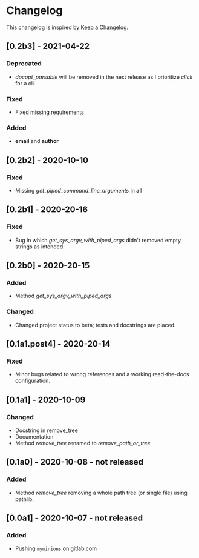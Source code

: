 # Changelog
This changelog is inspired by [Keep a Changelog](https://keepachangelog.com/en/1.0.0/).

## [0.2b3] - 2021-04-22 
### Deprecated
- *docopt_parsable* will be removed in the next release
  as I prioritize *click* for a cli.
  
### Fixed
- Fixed missing requirements

### Added
- __email__ and __author__

## [0.2b2] - 2020-10-10 
### Fixed
- Missing *get_piped_command_line_arguments* in __all__

## [0.2b1] - 2020-20-16
### Fixed
- Bug in which *get_sys_argv_with_piped_args* didn't removed empty 
  strings as intended.

## [0.2b0] - 2020-20-15
### Added
- Method *get_sys_argv_with_piped_args*

### Changed
- Changed project status to beta; tests and docstrings are placed.

## [0.1a1.post4] - 2020-20-14
### Fixed
- Minor bugs related to wrong references and a working read-the-docs 
  configuration.

## [0.1a1] - 2020-10-09
### Changed
- Docstring in remove_tree
- Documentation
- Method *remove_tree* renamed to *remove_path_or_tree*

## [0.1a0] - 2020-10-08 - not released
### Added
- Method *remove_tree* removing a whole path tree (or single file) using 
  pathlib.

## [0.0a1] - 2020-10-07 - not released
### Added
- Pushing `myminions` on gitlab.com